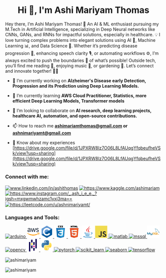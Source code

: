 <h1 align="center">Hi 👋, I'm Ashi Mariyam Thomas</h1>
<p>Hey there, I’m Ashi Mariyam Thomas! 🚀 An AI & ML enthusiast pursuing my M.Tech in Artificial Intelligence, specializing in Deep Neural networks like CNNs, GANs, and RNNs for impactful solutions, especially in healthcare. 💡 I love turning complex problems into elegant solutions using AI 🤖, Machine Learning 📊, and Data Science 📡. Whether it’s predicting disease progression 🏥, enhancing speech clarity 🎙️, or automating workflows ⚙️, I’m always excited to push the boundaries 🚀 of what’s possible! Outside tech, you’ll find me reading 📖, enjoying music 🎵, or gardening 🌱. Let’s connect and innovate together! 🤝✨</p>

- 🔭 I’m currently working on **Alzheimer's Disease early Detection, Progression and its Prediction using Deep Learning Models.**

- 🌱 I’m currently learning **AWS Cloud Practitioner, Statistics, more efficient Deep Learning Models, Transformer models**

- 👯 I’m looking to collaborate on **AI research, deep learning projects, healthcare AI, automation, and open-source contributions.**

- 📫 How to reach me **ashimariamthomas@gmail.com or ashnimariyamt@gmail.com**

- 📄 Know about my experiences [https://drive.google.com/file/d/1JPXRW8lz7O06L8LfAUqgYfqbeufheVSk/view?usp=sharing](https://drive.google.com/file/d/1JPXRW8lz7O06L8LfAUqgYfqbeufheVSk/view?usp=sharing)

<h3 align="left">Connect with me:</h3>
<p align="left">
<a href="https://linkedin.com/in/www.linkedin.com/in/ashithomas" target="blank"><img align="center" src="https://raw.githubusercontent.com/rahuldkjain/github-profile-readme-generator/master/src/images/icons/Social/linked-in-alt.svg" alt="www.linkedin.com/in/ashithomas" height="30" width="40" /></a>
<a href="https://kaggle.com/https://www.kaggle.com/ashimariam" target="blank"><img align="center" src="https://raw.githubusercontent.com/rahuldkjain/github-profile-readme-generator/master/src/images/icons/Social/kaggle.svg" alt="https://www.kaggle.com/ashimariam" height="30" width="40" /></a>
<a href="https://instagram.com/https://www.instagram.com/_.ash_i_e_e._?igsh=mxgwmwhzamc1yxj3ma==" target="blank"><img align="center" src="https://raw.githubusercontent.com/rahuldkjain/github-profile-readme-generator/master/src/images/icons/Social/instagram.svg" alt="https://www.instagram.com/_.ash_i_e_e._?igsh=mxgwmwhzamc1yxj3ma==" height="30" width="40" /></a>
<a href="https://www.leetcode.com/https://leetcode.com/u/ashnimariyamt/" target="blank"><img align="center" src="https://raw.githubusercontent.com/rahuldkjain/github-profile-readme-generator/master/src/images/icons/Social/leet-code.svg" alt="https://leetcode.com/u/ashnimariyamt/" height="30" width="40" /></a>
</p>

<h3 align="left">Languages and Tools:</h3>
<p align="left"> <a href="https://www.arduino.cc/" target="_blank" rel="noreferrer"> <img src="https://cdn.worldvectorlogo.com/logos/arduino-1.svg" alt="arduino" width="40" height="40"/> </a> <a href="https://aws.amazon.com" target="_blank" rel="noreferrer"> <img src="https://raw.githubusercontent.com/devicons/devicon/master/icons/amazonwebservices/amazonwebservices-original-wordmark.svg" alt="aws" width="40" height="40"/> </a> <a href="https://www.cprogramming.com/" target="_blank" rel="noreferrer"> <img src="https://raw.githubusercontent.com/devicons/devicon/master/icons/c/c-original.svg" alt="c" width="40" height="40"/> </a> <a href="https://www.w3schools.com/css/" target="_blank" rel="noreferrer"> <img src="https://raw.githubusercontent.com/devicons/devicon/master/icons/css3/css3-original-wordmark.svg" alt="css3" width="40" height="40"/> </a> <a href="https://www.w3.org/html/" target="_blank" rel="noreferrer"> <img src="https://raw.githubusercontent.com/devicons/devicon/master/icons/html5/html5-original-wordmark.svg" alt="html5" width="40" height="40"/> </a> <a href="https://www.java.com" target="_blank" rel="noreferrer"> <img src="https://raw.githubusercontent.com/devicons/devicon/master/icons/java/java-original.svg" alt="java" width="40" height="40"/> </a> <a href="https://developer.mozilla.org/en-US/docs/Web/JavaScript" target="_blank" rel="noreferrer"> <img src="https://raw.githubusercontent.com/devicons/devicon/master/icons/javascript/javascript-original.svg" alt="javascript" width="40" height="40"/> </a> <a href="https://www.mathworks.com/" target="_blank" rel="noreferrer"> <img src="https://upload.wikimedia.org/wikipedia/commons/2/21/Matlab_Logo.png" alt="matlab" width="40" height="40"/> </a> <a href="https://www.microsoft.com/en-us/sql-server" target="_blank" rel="noreferrer"> <img src="https://www.svgrepo.com/show/303229/microsoft-sql-server-logo.svg" alt="mssql" width="40" height="40"/> </a> <a href="https://www.mysql.com/" target="_blank" rel="noreferrer"> <img src="https://raw.githubusercontent.com/devicons/devicon/master/icons/mysql/mysql-original-wordmark.svg" alt="mysql" width="40" height="40"/> </a> <a href="https://opencv.org/" target="_blank" rel="noreferrer"> <img src="https://www.vectorlogo.zone/logos/opencv/opencv-icon.svg" alt="opencv" width="40" height="40"/> </a> <a href="https://pandas.pydata.org/" target="_blank" rel="noreferrer"> <img src="https://raw.githubusercontent.com/devicons/devicon/2ae2a900d2f041da66e950e4d48052658d850630/icons/pandas/pandas-original.svg" alt="pandas" width="40" height="40"/> </a> <a href="https://www.python.org" target="_blank" rel="noreferrer"> <img src="https://raw.githubusercontent.com/devicons/devicon/master/icons/python/python-original.svg" alt="python" width="40" height="40"/> </a> <a href="https://pytorch.org/" target="_blank" rel="noreferrer"> <img src="https://www.vectorlogo.zone/logos/pytorch/pytorch-icon.svg" alt="pytorch" width="40" height="40"/> </a> <a href="https://scikit-learn.org/" target="_blank" rel="noreferrer"> <img src="https://upload.wikimedia.org/wikipedia/commons/0/05/Scikit_learn_logo_small.svg" alt="scikit_learn" width="40" height="40"/> </a> <a href="https://seaborn.pydata.org/" target="_blank" rel="noreferrer"> <img src="https://seaborn.pydata.org/_images/logo-mark-lightbg.svg" alt="seaborn" width="40" height="40"/> </a> <a href="https://www.tensorflow.org" target="_blank" rel="noreferrer"> <img src="https://www.vectorlogo.zone/logos/tensorflow/tensorflow-icon.svg" alt="tensorflow" width="40" height="40"/> </a> </p>

<p><img align="center" src="https://github-readme-stats.vercel.app/api/top-langs?username=ashimariyam&show_icons=true&locale=en&layout=compact" alt="ashimariyam" /></p>

<p><img align="center" src="https://github-readme-streak-stats.herokuapp.com/?user=ashimariyam&" alt="ashimariyam" /></p>
